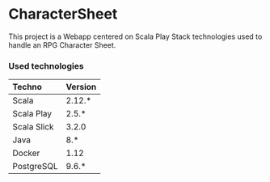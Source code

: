 # CharacterSheet

This project is a Webapp centered on Scala Play Stack technologies used to handle an RPG Character Sheet.

### Used technologies

| Techno            | Version |
|:------------------|:--------|
| Scala             | 2.12.*  |
| Scala Play        | 2.5.*   |
| Scala Slick       | 3.2.0   |
| Java              | 8.*     |
| Docker            | 1.12    |
| PostgreSQL        | 9.6.*   |

